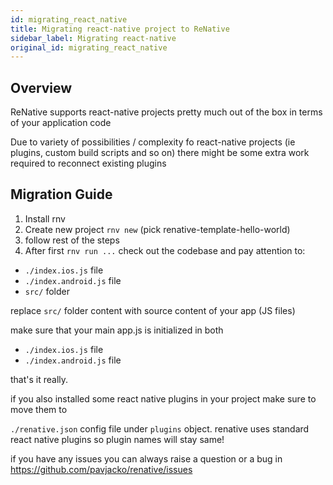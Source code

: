 ```yaml
---
id: migrating_react_native
title: Migrating react-native project to ReNative
sidebar_label: Migrating react-native
original_id: migrating_react_native
---
```


<!-- <img className="header-image" src="https://facebook.github.io/react-native/img/header_logo.svg" width="50" height="50" /> -->

## Overview

ReNative supports react-native projects pretty much out of the box in terms of your application code

Due to variety of possibilities / complexity fo react-native projects (ie plugins, custom build scripts and so on) there might be some extra work required to reconnect existing plugins

## Migration Guide

1. Install rnv
2. Create new project `rnv new` (pick renative-template-hello-world)
3. follow rest of the steps
4. After first `rnv run ...` check out the codebase and pay attention to:

-   `./index.ios.js` file
-   `./index.android.js` file
-   `src/` folder

replace `src/` folder content with source content of your app (JS files)

make sure that your main app.js is initialized in both

-   `./index.ios.js` file
-   `./index.android.js` file

that's it really.

if you also installed some react native plugins in your project make sure to move them to

`./renative.json` config file under `plugins` object. renative uses standard react native plugins so plugin names will stay same!

if you have any issues you can always raise a question or a bug in https://github.com/pavjacko/renative/issues
